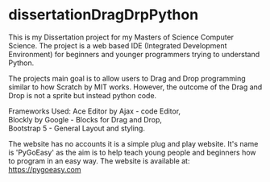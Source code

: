 # dissertationDragDrpPython
This is my Dissertation project for my Masters of Science Computer Science. The project is a web based IDE (Integrated Development Environment) for beginners and younger programmers trying to understand Python.   

The projects main goal is to allow users to Drag and Drop programming similar to how Scratch by MIT works. However, the outcome of the Drag and Drop is not a sprite but instead python code.   
  
Frameworks Used:
Ace Editor by Ajax - code Editor,  
Blockly by Google - Blocks for Drag and Drop,  
Bootstrap 5 - General Layout and styling.  
  
The website has no accounts it is a simple plug and play website. It's name is 'PyGoEasy' as the aim is to help teach young people and beginners how to program in an easy way. The website is available at: 
https://pygoeasy.com
